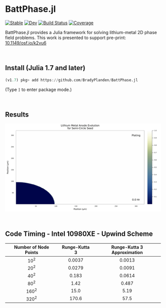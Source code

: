 # BattPhase.jl

[![Stable](https://img.shields.io/badge/docs-stable-blue.svg)](https://bradyplanden.github.io/LiMetalPhaseFields.jl/stable)
[![Dev](https://img.shields.io/badge/docs-dev-blue.svg)](https://bradyplanden.github.io/LiMetalPhaseFields.jl/dev)
[![Build Status](https://github.com/bradyplanden/LiMetalPhaseFields.jl/actions/workflows/CI.yml/badge.svg?branch=main)](https://github.com/bradyplanden/LiMetalPhaseFields.jl/actions/workflows/CI.yml?query=branch%3Amain)
[![Coverage](https://codecov.io/gh/bradyplanden/LiMetalPhaseFields.jl/branch/main/graph/badge.svg)](https://codecov.io/gh/bradyplanden/LiMetalPhaseFields.jl)

BattPhase.jl provides a Julia framework for solving lithium-metal 2D phase field problems. This work is presented to support pre-print: [10.1149/osf.io/k2vu6]

&nbsp;

Install (Julia 1.7 and later)
-----------------------------

```julia
(v1.7) pkg> add https://github.com/BradyPlanden/BattPhase.jl
```

(Type `]` to enter package mode.)

<!-- &nbsp;
## Examples 
Run the semi-circle example via,
```julia
include("examples/Semi-example.jl")
```
-->

&nbsp;
## Results
<p align="center">
<img src="examples/semicircle_fps15.gif" width="900" align="center"  />
</p>

[10.1149/osf.io/k2vu6]: https://ecsarxiv.org/k2vu6/


&nbsp;
## Code Timing - Intel 10980XE - Upwind Scheme

<div align="center">
  
|Number of Node Points|Runge-Kutta 3 |Runge-Kutta 3 Approximation|
|:-:|:-:|:-:|
| 10<sup>2</sup>  |  0.0037 | 0.0013  |
|  20<sup>2</sup> | 0.0279  | 0.0091  |
|  40<sup>2</sup>|  0.183 | 0.0614 |
|  80<sup>2</sup>| 1.42  | 0.487 |
|  160<sup>2</sup> |  15.0 | 5.19  |
|  320<sup>2</sup> |  170.6 | 57.5 |
  
</div>

